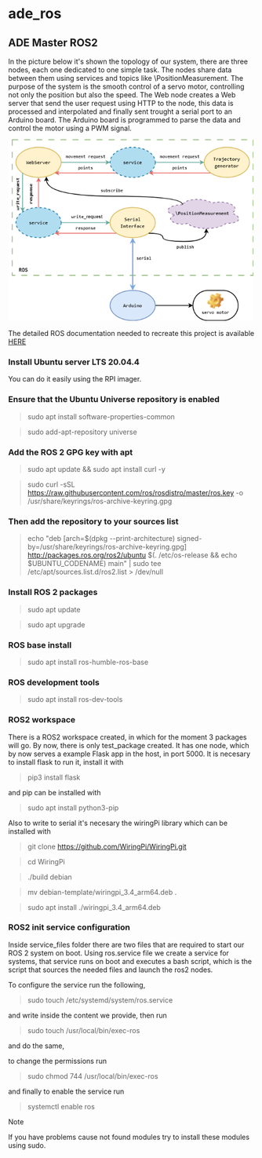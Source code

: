 # ade\_ros
## ADE Master ROS2

In the picture below it's shown the topology of our system, there are three nodes, each one dedicated to one simple task. The nodes share data between them using services and topics like \PositionMeasurement. The purpose of the system is the smooth control of a servo motor, controlling not only the position but also the speed. The Web node creates a Web server that send the user request using HTTP to the node, this data is processed and interpolated and finally sent trought a serial port to an Arduino board. The Arduino board is programmed to parse the data and control the motor using a PWM signal.

<img src="/ros_host/ROS.png" width="500">

The detailed ROS documentation needed to recreate this project is available [HERE](https://docs.ros.org/en/humble/index.html)

### Install Ubuntu server LTS 20.04.4

You can do it easily using the RPI imager.

### Ensure that the Ubuntu Universe repository is enabled

>sudo apt install software-properties-common

>sudo add-apt-repository universe

### Add the ROS 2 GPG key with apt
>sudo apt update && sudo apt install curl -y

>sudo curl -sSL https://raw.githubusercontent.com/ros/rosdistro/master/ros.key -o /usr/share/keyrings/ros-archive-keyring.gpg

### Then add the repository to your sources list

>echo "deb [arch=$(dpkg --print-architecture) signed-by=/usr/share/keyrings/ros-archive-keyring.gpg] http://packages.ros.org/ros2/ubuntu $(. /etc/os-release && echo $UBUNTU_CODENAME) main" | sudo tee /etc/apt/sources.list.d/ros2.list > /dev/null

### Install ROS 2 packages

>sudo apt update

>sudo apt upgrade

### ROS base install
>sudo apt install ros-humble-ros-base

### ROS development tools
>sudo apt install ros-dev-tools

### ROS2 workspace

There is a ROS2 workspace created, in which for the moment 3 packages will go. By now, there is only test\_package created. It has one node, which by now serves a example Flask app in the host, in port 5000. It is necesary to install flask to run it, install it with

>pip3 install flask

and pip can be installed with

>sudo apt install python3-pip

Also to write to serial it's necesary the wiringPi library which can be installed with

>git clone https://github.com/WiringPi/WiringPi.git

>cd WiringPi

>./build debian

>mv debian-template/wiringpi_3.4_arm64.deb .

>sudo apt install ./wiringpi_3.4_arm64.deb

### ROS2 init service configuration

Inside service_files folder there are two files that are required to start our ROS 2 system on boot. Using ros.service file we create a service for systems, that service runs on boot and executes a bash script, which is the script that sources the needed files and launch the ros2 nodes.

To configure the service run the following,

>sudo touch /etc/systemd/system/ros.service 

and write inside the content we provide, then run

>sudo touch /usr/local/bin/exec-ros

and do the same,

to change the permissions run

>sudo chmod 744 /usr/local/bin/exec-ros

and finally to enable the service run

>systemctl enable ros

>[!Note]
> If you have problems cause not found modules try to install these modules using sudo.
